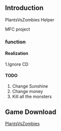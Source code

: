 ## Introduction ##
PlantsVsZombies Helper

MFC project

### function ###
#### Realization ####
1.Ignore CD

#### TODO ####
1. Change Sunshine
2. Change money
3. Kill all the monsters

## Game Download ##

[PlantsVsZombies](http://sw.bos.baidu.com/sw-search-sp/software/00520d2720bda/PlantsVsZombiesSetup.exe)